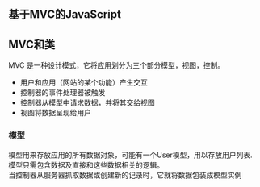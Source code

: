 基于MVC的JavaScript
-------------------
## MVC和类
MVC 是一种设计模式，它将应用划分为三个部分模型，视图，控制。  
 * 用户和应用（网站的某个功能）产生交互
 * 控制器的事件处理器被触发
 * 控制器从模型中请求数据，并将其交给视图
 * 视图将数据呈现给用户

### 模型

模型用来存放应用的所有数据对象，可能有一个User模型，用以存放用户列表.  
模型只需包含数据及直接和这些数据相关的逻辑。  
当控制器从服务器抓取数据或创建新的记录时，它就将数据包装成模型实例

